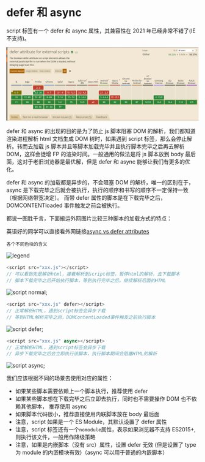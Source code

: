 # defer 和 async

script 标签有一个 defer 和 async 属性，其兼容性在 2021 年已经非常不错了(IE 不支持)。

![defer兼容性](./../public/defer.png)

defer 和 async 的出现的目的是为了防止 js 脚本阻塞 DOM 的解析，我们都知道渲染进程解析 html 文档生成 DOM 树时，如果遇到 script 标签，那么会停止解析。转而去加载 js 脚本并且等脚本加载完毕并且执行脚本完毕之后再去解析 DOM，这样会徒增 FP 的渲染时间。一般通用的做法是将 js 脚本放到 body 最后面，这对于老旧浏览器是最优解，但是 defer 和 async 能够让我们有更多的优化。

defer 和 async 的加载都是异步的，不会阻塞 DOM 的解析，唯一的区别在于，async 是下载完毕之后就会被执行，执行的顺序和书写的顺序不一定保持一致（根据网络带宽决定）。
而带 defer 属性的脚本是在下载完毕之后，DOMCONTENTloaded 事件触发之前会被执行。

都说一图胜千言，下面搬运外网图片比较三种脚本的加载方式的特点：

英语好的同学可以直接看外网链接[async vs defer attributes](https://www.growingwiththeweb.com/2014/02/async-vs-defer-attributes.html)

`各个不同色块的含义`

![legend](https://www.growingwiththeweb.com/images/2014/02/26/legend.svg)

```js
<script src="xxx.js"></script>
// 可以看到先是解析html，接着解析到script标签，暂停html的解析，去下载脚本
// 脚本下载完毕之后开始执行脚本，等到执行完毕之后。继续解析后面的HTML
```

![script normal](https://www.growingwiththeweb.com/images/2014/02/26/script.svg);

```js
<script src="xxx.js" defer></script>
// 正常解析HTML，遇到script标签会异步下载
// 等到HTML解析完毕之后，DOMContentLoaded事件触发之前执行脚本
```

![script defer](https://www.growingwiththeweb.com/images/2014/02/26/script-defer.svg);

```js {3}
<script src="xxx.js" async></script>
// 正常解析HTML，遇到script标签会异步下载
// 异步下载完毕之后会立即执行该脚本，执行脚本期间会阻塞HTML的解析
```

![script async](https://www.growingwiththeweb.com/images/2014/02/26/script-async.svg);

我们应该根据不同的场景去使用对应的属性：

-  如果某些脚本需要依赖上一个脚本执行，推荐使用 defer
-  如果某些脚本想在下载完毕之后立即去执行，同时也不需要操作 DOM 也不依赖其他脚本， 推荐使用 async
-  如果脚本代码很小，推荐直接使用内联脚本放在 body 最后面
-  注意，script 如果是一个 ES Module，其默认设置了 defer 属性
-  注意，script 标签还有一个`nomodule`属性，表示如果浏览器不支持 ES2015+, 则执行该文件，一般用作降级策略
-  注意，如果是内嵌脚本（没有 src）属性，设置 defer 无效 (但是设置了 type 为 module 的内嵌模块有效)（async 可以用于普通的内嵌脚本）
